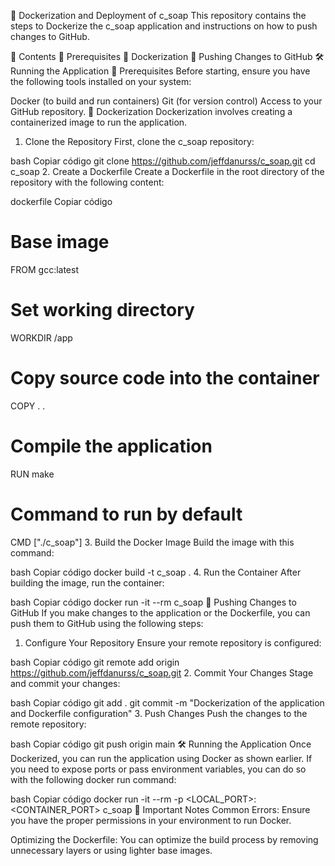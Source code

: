 🚀 Dockerization and Deployment of c_soap
This repository contains the steps to Dockerize the c_soap application and instructions on how to push changes to GitHub.

📜 Contents
🔧 Prerequisites
🐳 Dockerization
🔗 Pushing Changes to GitHub
🛠️ Running the Application
🔧 Prerequisites
Before starting, ensure you have the following tools installed on your system:

Docker (to build and run containers)
Git (for version control)
Access to your GitHub repository.
🐳 Dockerization
Dockerization involves creating a containerized image to run the application.

1. Clone the Repository
First, clone the c_soap repository:

bash
Copiar código
git clone https://github.com/jeffdanurss/c_soap.git
cd c_soap
2. Create a Dockerfile
Create a Dockerfile in the root directory of the repository with the following content:

dockerfile
Copiar código
# Base image
FROM gcc:latest

# Set working directory
WORKDIR /app

# Copy source code into the container
COPY . .

# Compile the application
RUN make

# Command to run by default
CMD ["./c_soap"]
3. Build the Docker Image
Build the image with this command:

bash
Copiar código
docker build -t c_soap .
4. Run the Container
After building the image, run the container:

bash
Copiar código
docker run -it --rm c_soap
🔗 Pushing Changes to GitHub
If you make changes to the application or the Dockerfile, you can push them to GitHub using the following steps:

1. Configure Your Repository
Ensure your remote repository is configured:

bash
Copiar código
git remote add origin https://github.com/jeffdanurss/c_soap.git
2. Commit Your Changes
Stage and commit your changes:

bash
Copiar código
git add .
git commit -m "Dockerization of the application and Dockerfile configuration"
3. Push Changes
Push the changes to the remote repository:

bash
Copiar código
git push origin main
🛠️ Running the Application
Once Dockerized, you can run the application using Docker as shown earlier. If you need to expose ports or pass environment variables, you can do so with the following docker run command:

bash
Copiar código
docker run -it --rm -p <LOCAL_PORT>:<CONTAINER_PORT> c_soap
🛑 Important Notes
Common Errors:
Ensure you have the proper permissions in your environment to run Docker.

Optimizing the Dockerfile:
You can optimize the build process by removing unnecessary layers or using lighter base images.
